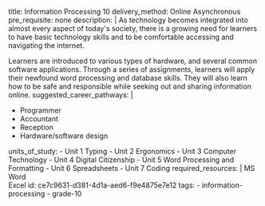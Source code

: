 title: Information Processing 10
delivery_method: Online Asynchronous
pre_requisite: none
description: |
  As technology becomes integrated into almost every aspect of today's society, there is a growing need for learners to have basic technology skills and to be comfortable accessing and navigating the internet.

  Learners are introduced to various types of hardware, and several common software applications. Through a series of assignments, learners will apply their newfound word processing and database skills. They will also learn how to be safe and responsible while seeking out and sharing information online.
suggested_career_pathways: |
  <ul>
  <li>Programmer</li>
  <li>Accountant</li>
  <li>Reception</li>
  <li>Hardware/software design</li>
  </ul>
units_of_study:
  - Unit 1 Typing
  - Unit 2 Ergonomics
  - Unit 3 Computer Technology
  -  Unit 4 Digital Citizenship
  -  Unit 5 Word Processing and Formatting
  -  Unit 6 Spreadsheets
  - Unit 7 Coding
required_resources: |
  MS Word<br>
  Excel
id: ce7c9631-d381-4d1a-aed6-f9e4875e7e12
tags:
  - information-processing
  - grade-10
